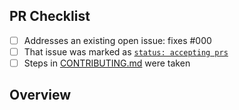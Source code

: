 <!-- 👋 Hi, thanks for sending a PR to ephrem-ai! 💖.
Please fill out all fields below and make sure each item is true and [x] checked.
Otherwise we may not be able to review your PR. -->

## PR Checklist

- [ ] Addresses an existing open issue: fixes #000
- [ ] That issue was marked as [`status: accepting prs`](https://github.com/stevin-wilson/ephrem-ai/issues?q=is%3Aopen+is%3Aissue+label%3A%22status%3A+accepting+prs%22)
- [ ] Steps in [CONTRIBUTING.md](https://github.com/stevin-wilson/ephrem-ai/blob/main/.github/CONTRIBUTING.md) were taken

## Overview

<!-- Description of what is changed and how the code change does that. -->
